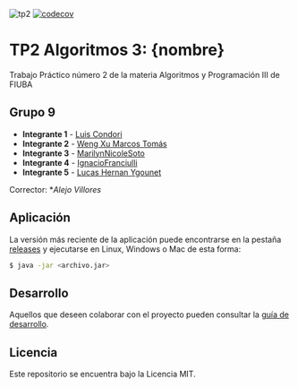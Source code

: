 ![tp2](https://github.com/lcondoriz/algo3_tp2/actions/workflows/build.yml/badge.svg) [![codecov](https://codecov.io/gh/lcondoriz/algo3_tp2/graph/badge.svg?token=J05HVC1GZ5)](https://codecov.io/gh/lcondoriz/algo3_tp2)

# TP2 Algoritmos 3: {nombre} 

Trabajo Práctico número 2 de la materia Algoritmos y Programación III de FIUBA

## Grupo 9

* **Integrante 1** - [Luis Condori](https://github.com/lcondoriz)
* **Integrante 2** - [Weng Xu Marcos Tomás](https://github.com/wxmarcos)
* **Integrante 3** - [MarilynNicoleSoto](https://github.com/marilynsoto)
* **Integrante 4** - [IgnacioFranciulli](https://github.com/IgnacioFranciulli)
* **Integrante 5** - [Lucas Hernan Ygounet](https://github.com/LucasYgou)

Corrector: **Alejo Villores*

## Aplicación

La versión más reciente de la aplicación puede encontrarse en la pestaña [releases](https://github.com/lcondoriz/algo3_tp2/releases/latest) y ejecutarse en Linux, Windows o Mac de esta forma:

```bash
$ java -jar <archivo.jar>
```

## Desarrollo

Aquellos que deseen colaborar con el proyecto pueden consultar la [guía de desarrollo](./docs/Desarrollo.md).

## Licencia

Este repositorio se encuentra bajo la Licencia MIT.
